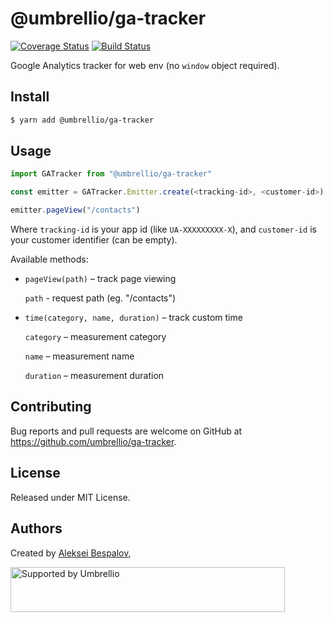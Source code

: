 # @umbrellio/ga-tracker

[![Coverage Status](https://coveralls.io/repos/github/umbrellio/ga-tracker/badge.svg?branch=master)](https://coveralls.io/github/umbrellio/ga-tracker?branch=master)
[![Build Status](https://travis-ci.com/umbrellio/ga-tracker.svg?branch=master)](https://travis-ci.com/umbrellio/ga-tracker)

Google Analytics tracker for web env (no `window` object required).

## Install

```sh
$ yarn add @umbrellio/ga-tracker
```

## Usage

```js
import GATracker from "@umbrellio/ga-tracker"

const emitter = GATracker.Emitter.create(<tracking-id>, <customer-id>)

emitter.pageView("/contacts")
```

Where `tracking-id` is your app id (like `UA-XXXXXXXXX-X`), and `customer-id` is your customer identifier (can be empty).

Available methods:

- `pageView(path)` – track page viewing

  `path` - request path (eg. "/contacts")

- `time(category, name, duration)` – track custom time

  `category` – measurement category

  `name` – measurement name

  `duration` – measurement duration

## Contributing

Bug reports and pull requests are welcome on GitHub at https://github.com/umbrellio/ga-tracker.

## License

Released under MIT License.

## Authors

Created by [Aleksei Bespalov](https://github.com/nulldef),

<a href="https://github.com/umbrellio/">
<img style="float: left;" src="https://umbrellio.github.io/Umbrellio/supported_by_umbrellio.svg" alt="Supported by Umbrellio" width="439" height="72">
</a>
